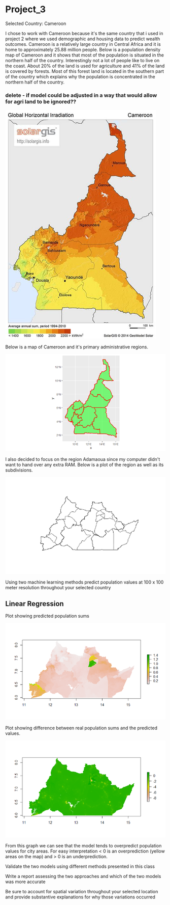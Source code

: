 # Project_3

Selected Country: Cameroon

I chose to work with Cameroon because it's the same country that i used in project 2 where we used demographic and housing data to predict wealth outcomes. 
Cameroon is a relatively large country in Central Africa and it is home to approximately 25.88 million people. Below is a population density map of Cameroon and it shows that most of the population is situated in the northern half of the country. Interestingly not a lot of people like to live on the coast. About 20% of the land is used for agriculture and 41% of the land is covered by forests. Most of this forest land is located in the southern part of the country which explains why the population is concentrated in the northern half of the country.


### delete - if model could be adjusted in a way that would allow for agri land to be ignored??

![pop_map](pop_map.jpeg)


Below is a map of Cameroon and it's primary administrative regions.

![primary](primary.png)

I also decided to focus on the region Adamaoua since my computer didn't want to hand over any extra RAM.
Below is a plot of the region as well as its subdivisions.

![adamaoua](adamaoua.png)

Using two machine learning methods predict population values at 100 x 100 meter resolution throughout your selected country

## Linear Regression

Plot showing predicted population sums

![popsums](popsums.png)


Plot showing difference between real population sums and the predicted values.

![diffsums](diffsums.png)

From this graph we can see that the model tends to overpredict population values for city areas.
For easy interpretation < 0 is an overprediction (yellow areas on the map) and > 0 is an underprediction.

Validate the two models using different methods presented in this class


Write a report assessing the two approaches and which of the two models was more accurate


Be sure to account for spatial variation throughout your selected location and provide substantive explanations for why those variations occurred
